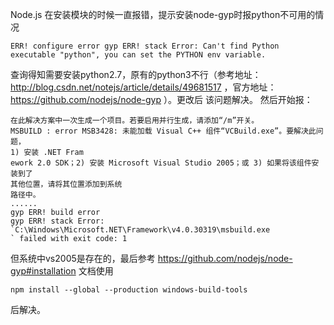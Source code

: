 <!-- ---
title: node-gyp错误之旅 
tags: Nodejs, node-gyp
grammar_cjkRuby: true
--- -->

Node.js 在安装模块的时候一直报错，提示安装node-gyp时报python不可用的情况
```
ERR! configure error gyp ERR! stack Error: Can't find Python executable "python", you can set the PYTHON env variable.
```
查询得知需要安装python2.7，原有的python3不行（参考地址：http://blog.csdn.net/notejs/article/details/49681517 ，官方地址：https://github.com/nodejs/node-gyp  ）。更改后 该问题解决。
然后开始报：
```
在此解决方案中一次生成一个项目。若要启用并行生成，请添加“/m”开关。
MSBUILD : error MSB3428: 未能加载 Visual C++ 组件“VCBuild.exe”。要解决此问题，
1) 安装 .NET Fram
ework 2.0 SDK；2) 安装 Microsoft Visual Studio 2005；或 3) 如果将该组件安装到了
其他位置，请将其位置添加到系统
路径中。
......
gyp ERR! build error
gyp ERR! stack Error: `C:\Windows\Microsoft.NET\Framework\v4.0.30319\msbuild.exe
` failed with exit code: 1
```
但系统中vs2005是存在的，最后参考 https://github.com/nodejs/node-gyp#installation 文档使用 
```
npm install --global --production windows-build-tools
```
后解决。
